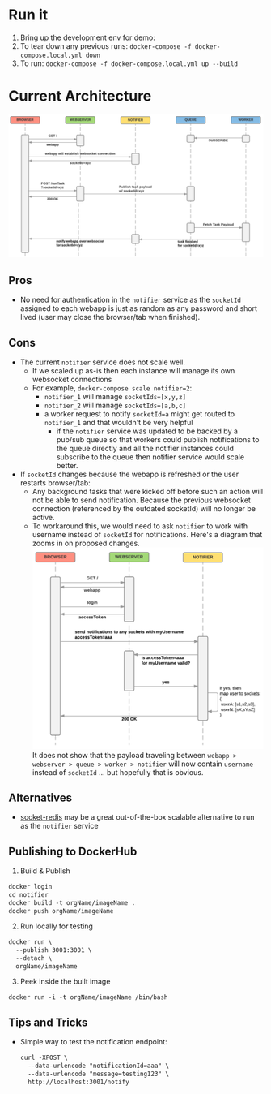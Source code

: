 # Run it
1. Bring up the development env for demo:
  1. To tear down any previous runs: `docker-compose -f docker-compose.local.yml down`
  1. To run: `docker-compose -f docker-compose.local.yml up --build`

# Current Architecture
![Current Architecture](/sequence%20diagram%201.png?raw=true "Current Architecture")

## Pros
* No need for authentication in the `notifier` service as the `socketId` assigned to each webapp is just as random as any password and short lived (user may close the browser/tab when finished).

## Cons
* The current `notifier` service does not scale well.
  * If we scaled up as-is then each instance will manage its own websocket connections
  * For example, `docker-compose scale notifier=2`:
    * `notifier_1` will manage `socketIds=[x,y,z]`
    * `notifier_2` will manage `socketIds=[a,b,c]`
    * a worker request to notify `socketId=a` might get routed to `notifier_1` and that wouldn't be very helpful
      * if the `notifier` service was updated to be backed by a pub/sub queue so that workers could publish notifications to the queue directly and all the notifier instances could subscribe to the queue then notifier service would scale better.
* If `socketId` changes because the webapp is refreshed or the user restarts browser/tab:
  * Any background tasks that were kicked off before such an action will not be able to send notification. Because the previous websocket connection (referenced by the outdated socketId) will no longer be active.
  * To workaround this, we would need to ask `notifier` to work with username instead of `socketId` for notifications. Here's a diagram that zooms in on proposed changes.
    ![Alternative Architecture](/sequence%20diagram%202.png?raw=true "Alternative Architecture")
    It does not show that the payload traveling between `webapp > webserver > queue > worker > notifier` will now contain `username` instead of `socketId` ... but hopefully that is obvious.

## Alternatives
* [socket-redis](https://github.com/cargomedia/socket-redis) may be a great out-of-the-box scalable alternative to run as the `notifier` service

## Publishing to DockerHub

1. Build & Publish

  ```
  docker login
  cd notifier
  docker build -t orgName/imageName .
  docker push orgName/imageName
  ```
2. Run locally for testing

  ```
  docker run \
    --publish 3001:3001 \
    --detach \
    orgName/imageName
  ```
3. Peek inside the built image

  ```
  docker run -i -t orgName/imageName /bin/bash
  ```

## Tips and Tricks

* Simple way to test the notification endpoint:
  ```
  curl -XPOST \
    --data-urlencode "notificationId=aaa" \
    --data-urlencode "message=testing123" \
    http://localhost:3001/notify
  ```
